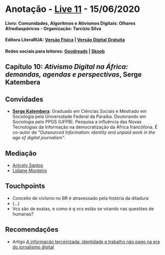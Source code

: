 [livro01-compre]: http://www.literarua.com.br/livro/olhares-afrodiasporicos
[livro01-ebook]: https://bit.ly/ComunidadesDigitais
[livro01-skoob]: https://www.skoob.com.br/comunidades-algoritmos-e-ativismos-digitais-1136137ed1139762.html
[livro01-goodreads]: https://www.goodreads.com/book/show/53005858-comunidades-algoritmos-e-ativismos-digitais

[link-live]: https://youtu.be/osq_VGi0gMM

# Anotação - [Live 11][link-live] - 15/06/2020
#### Livro: Comunidades, Algoritmos e Ativismos Digitais: Olhares Afrodiaspóricos - Organização: Tarcízio Silva
#### Editora LiteraRUA: [Versão Física][livro01-compre] | [Versão Digital Gratuita][livro01-ebook]
#### Redes sociais para leitores: [Goodreads][livro01-goodreads] | [Skoob][livro01-skoob]

## Capítulo 10: *Ativismo Digital na África: demandas, agendas e perspectivas*, Serge Katembera

## Convidades

- [**Serge Katembera**](https://twitter.com/sk_serge): Graduado em Ciências
Sociais e Mestrado em Sociologia pela Universidade Federal da Paraíba.
Doutorando em Sociologia pelo PPGS (UFPB). Pesquisa a influência das Novas
Tecnologias da Informação na democratização da África francófona. É co-autor de
_"Outsourced Information: identity and unpaid work in the age of digital
journalism"_.

## Mediação
- [Anicely Santos](https://twitter.com/shuri_any)
- [Lidiane Monteiro](https://twitter.com/Lidy_Monteiro)

## Touchpoints

- Conceito de civismo no BR é atravessado pela história da ditadura
- (...)
- Vcs são de exatas, e como é q vcs estão se virando nas questões de humanas?

## Recomendações

- Artigo [A informação terceirizada: identidade e trabalho não pago na era do
jornalismo digital](https://revistacomsoc.pt/article/view/851)